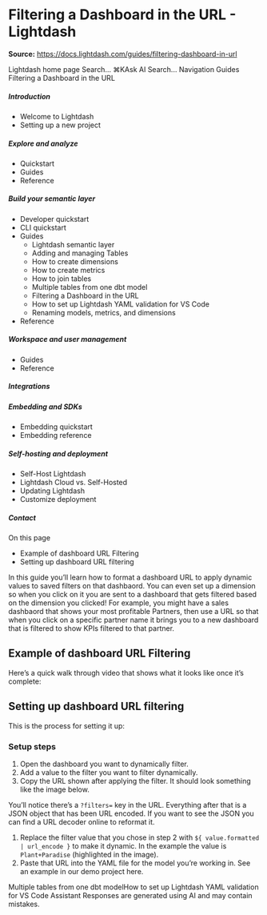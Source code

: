 # Filtering a Dashboard in the URL - Lightdash

**Source:** https://docs.lightdash.com/guides/filtering-dashboard-in-url

Lightdash home page
Search...
⌘KAsk AI
Search...
Navigation
Guides
Filtering a Dashboard in the URL
##### Introduction
  * Welcome to Lightdash
  * Setting up a new project


##### Explore and analyze
  * Quickstart
  * Guides
  * Reference


##### Build your semantic layer
  * Developer quickstart
  * CLI quickstart
  * Guides
    * Lightdash semantic layer
    * Adding and managing Tables
    * How to create dimensions
    * How to create metrics
    * How to join tables
    * Multiple tables from one dbt model
    * Filtering a Dashboard in the URL
    * How to set up Lightdash YAML validation for VS Code
    * Renaming models, metrics, and dimensions
  * Reference


##### Workspace and user management
  * Guides
  * Reference


##### Integrations


##### Embedding and SDKs
  * Embedding quickstart
  * Embedding reference


##### Self-hosting and deployment
  * Self-Host Lightdash
  * Lightdash Cloud vs. Self-Hosted
  * Updating Lightdash
  * Customize deployment


##### Contact


On this page
  * Example of dashboard URL Filtering
  * Setting up dashboard URL filtering


In this guide you’ll learn how to format a dashboard URL to apply dynamic values to saved filters on that dashbaord. You can even set up a dimension so when you click on it you are sent to a dashboard that gets filtered based on the dimension you clicked! For example, you might have a sales dashbaord that shows your most profitable Partners, then use a URL so that when you click on a specific partner name it brings you to a new dashboard that is filtered to show KPIs filtered to that partner.
##  Example of dashboard URL Filtering
Here’s a quick walk through video that shows what it looks like once it’s complete:
##  Setting up dashboard URL filtering
This is the process for setting it up:
###  Setup steps
  1. Open the dashboard you want to dynamically filter.
  2. Add a value to the filter you want to filter dynamically.
  3. Copy the URL shown after applying the filter. It should look something like the image below.


You’ll notice there’s a `?filters=` key in the URL. Everything after that is a JSON object that has been URL encoded. If you want to see the JSON you can find a URL decoder online to reformat it.
  1. Replace the filter value that you chose in step 2 with `${ value.formatted | url_encode }` to make it dynamic. In the example the value is `Plant+Paradise` (highlighted in the image).
  2. Paste that URL into the YAML file for the model you’re working in. See an example in our demo project here.


Multiple tables from one dbt modelHow to set up Lightdash YAML validation for VS Code
Assistant
Responses are generated using AI and may contain mistakes.


